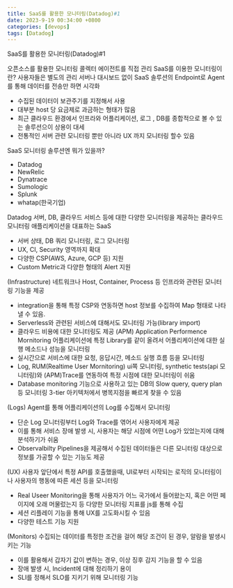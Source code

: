 ```yaml
---
title: SaaS를 활용한 모니터링(Datadog)#1
date: 2023-9-19 00:34:00 +0800
categories: [devops]
tags: [Datadog]
---
```


SaaS를 활용한 모니터링(Datadog)#1

오픈소스를 활용한 모니터링 콜렉터 에이전트를 직접 관리
SaaS를 이용한 모니터링이란?
사용자들은 별도의 관리 서버나 대시보드 없이 SaaS 솔루션의 Endpoint로 Agent를 통해 데이터를 전송만 하면 시각화

- 수집된 데이터이 보관주기를 지정해서 사용
- 대부분 host 당 요금제로 과금하는 형태가 많음
- 최근 클라우드 환경에서 인프라와 어플리케이션, 로그 , DB를 종합적으로 볼 수 있는 솔루션으이 상용이 대세
- 전통적인 서버 관련 모니터링 뿐만 아니라 UX 까지 모니터링 할수 있음

SaaS 모니터링 솔루션엔 뭐가 있을까?

- Datadog
- NewRelic
- Dynatrace
- Sumologic
- Splunk
- whatap(한국기업)

Datadog
서버, DB, 클라우드 서비스 등에 대한 다양한 모니터링을 제공하는 클라우드 모니터링 애플리케이션을 대표하는 SaaS

- 서버 상태, DB 쿼리 모니터링, 로그 모니터링
- UX, CI, Security 영역까지 확대
- 다양한 CSP(AWS, Azure, GCP 등) 지원
- Custom Metric과 다양한 형태의 Alert 지원

(Infrastructure)
네트워크나 Host, Container, Process 등 인프라와 관련된 모니터링 기능을 제공

- integration을 통해 특정 CSP와 연동하면 host 정보를 수집하여 Map 형태로 나타낼 수 있음.
- Serverless와 관련된 서비스에 대해서도 모니터링 가능(library import)
- 클라우드 비용에 대한 모니터링도 제공
  (APM) Application Performence Mornitoring
  어플리케이션에 특정 Library를 같이 올려서 어플리케이션에 대한 실행 메소드나 성능을 모니터링
- 실시간으로 서비스에 대한 요청, 응답시간, 메소드 실행 흐름 등을 모니터링
- Log, RUM(Realtime User Mornitoring) ui쪽 모니터링,
  synthetic tests(api 모니터링)와 (APM)Trace를 연동하여 특정 시점에 대한 모니터링이 쉬움
- Database monitoring 기능으로 사용하고 있는 DB의 Slow query, query plan 등
  모니터링 3-tier 아키텍처에서 병목지점을 빠르게 찾을 수 있음

(Logs)
Agent를 통해 어플리케이션의 Log를 수집해서 모니터링

- 단순 Log 모니터링부터 Log와 Trace를 엮어서 사용자에게 제공
- 이를 통해 서비스 장애 발생 시, 사용자는 해당 시점에 어떤 Log가 있었는지에 대해 분석하기가 쉬움
- Observalbilty Pipelines을 제공해서 수집된 데이터들은 다른 모니터링 대상으로 정보를 가공할 수 있는 기능도 제공

(UX)
사용자 앞단에서 특정 API를 호출했을때, UI로부터 시작되는 로직의 모니터링이나 사용자의 행동에 따른 세션 등을 모니터링

- Real Useer Monitoring을 통해 사용자가 어느 국가에서 들어왔는지, 혹은 어떤 페이지에 오래 머물렀는지 등 다양한 모니터링 지표를 js를 통해 수집
- 세션 리플레이 기능을 통해 UX를 고도화시킬 수 있음
- 다양한 테스트 기능 지원

(Monitors)
수집되는 데이터를 특정한 조건을 걸어 해당 조건이 된 경우, 알람을 발생시키는 기능

- 이를 활용해서 갑자기 값이 변하는 경우, 이상 징후 감지 기능을 할 수 있음
- 장애 발생 시, Incident에 대해 정리하기 용이
- SLI를 정해서 SLO를 지키기 위해 모니터링 기능
